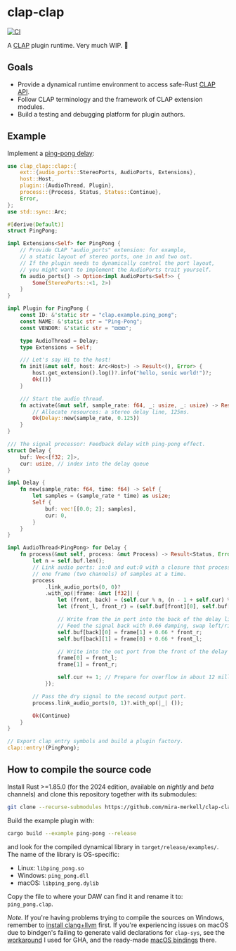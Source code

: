 # clap-clap

[![CI](https://github.com/mira-merkell/clap-clap/actions/workflows/CI.yml/badge.svg)](https://github.com/mira-merkell/clap-clap/actions/workflows/CI.yml)

A [CLAP] plugin runtime. Very much WIP. 🚧

## Goals

* Provide a dynamical runtime environment to access safe-Rust [CLAP API].
* Follow CLAP terminology and the framework of CLAP extension modules.
* Build a testing and debugging platform for plugin authors.

[CLAP]: https://cleveraudio.org

[CLAP API]: https://github.com/free-audio/clap/tree/main/include/clap

## Example

Implement a [ping-pong delay]:

```rust
use clap_clap::clap::{
    ext::{audio_ports::StereoPorts, AudioPorts, Extensions},
    host::Host,
    plugin::{AudioThread, Plugin},
    process::{Process, Status, Status::Continue},
    Error,
};
use std::sync::Arc;

#[derive(Default)]
struct PingPong;

impl Extensions<Self> for PingPong {
    // Provide CLAP "audio_ports" extension: for example,
    // a static layout of stereo ports, one in and two out.
    // If the plugin needs to dynamically control the port layout,
    // you might want to implement the AudioPorts trait yourself.
    fn audio_ports() -> Option<impl AudioPorts<Self>> {
        Some(StereoPorts::<1, 2>)
    }
}

impl Plugin for PingPong {
    const ID: &'static str = "clap.example.ping_pong";
    const NAME: &'static str = "Ping-Pong";
    const VENDOR: &'static str = "⧉⧉⧉";

    type AudioThread = Delay;
    type Extensions = Self;

    /// Let's say Hi to the host!
    fn init(&mut self, host: Arc<Host>) -> Result<(), Error> {
        host.get_extension().log()?.info("hello, sonic world!")?;
        Ok(())
    }

    /// Start the audio thread.
    fn activate(&mut self, sample_rate: f64, _: usize, _: usize) -> Result<Delay, Error> {
        // Allocate resources: a stereo delay line, 125ms.
        Ok(Delay::new(sample_rate, 0.125))
    }
}

/// The signal processor: Feedback delay with ping-pong effect.
struct Delay {
    buf: Vec<[f32; 2]>,
    cur: usize, // index into the delay queue
}

impl Delay {
    fn new(sample_rate: f64, time: f64) -> Self {
        let samples = (sample_rate * time) as usize;
        Self {
            buf: vec![[0.0; 2]; samples],
            cur: 0,
        }
    }
}

impl AudioThread<PingPong> for Delay {
    fn process(&mut self, process: &mut Process) -> Result<Status, Error> {
        let n = self.buf.len();
        // Link audio ports: in:0 and out:0 with a closure that processes
        // one frame (two channels) of samples at a time.
        process
            .link_audio_ports(0, 0)?
            .with_op(|frame: &mut [f32]| {
                let (front, back) = (self.cur % n, (n - 1 + self.cur) % n);
                let (front_l, front_r) = (self.buf[front][0], self.buf[front][1]);

                // Write from the in port into the back of the delay line.
                // Feed the signal back with 0.66 damping, swap left/right channels.
                self.buf[back][0] = frame[1] + 0.66 * front_r;
                self.buf[back][1] = frame[0] + 0.66 * front_l;

                // Write into the out port from the front of the delay line.
                frame[0] = front_l;
                frame[1] = front_r;

                self.cur += 1; // Prepare for overflow in about 12 million years.
            });

        // Pass the dry signal to the second output port.
        process.link_audio_ports(0, 1)?.with_op(|_| ());

        Ok(Continue)
    }
}

// Export clap_entry symbols and build a plugin factory.
clap::entry!(PingPong);
```

[ping-pong delay]: https://en.wikipedia.org/wiki/Delay_(audio_effect)#Ping-pong_delay

## How to compile the source code

Install Rust >=1.85.0 (for the 2024 edition, available on *nightly* and *beta*
channels) and clone this repository together with its submodules:

```bash
git clone --recurse-submodules https://github.com/mira-merkell/clap-clap
```

Build the example plugin with:

```bash
cargo build --example ping-pong --release
```

and look for the compiled dynamical library in `target/release/examples/`. The
name of the library is OS-specific:

* Linux: `libping_pong.so`
* Windows: `ping_pong.dll`
* macOS: `libping_pong.dylib`

Copy the file to where your DAW can find it and rename it to: `ping_pong.clap`.

*Note.* If you're having problems trying to compile the sources on Windows,
remember to [install clang+llvm] first. If you're experiencing issues on macOS
due to bindgen's failing to generate valid declarations for `clap-sys`, see the
[workaround][GHA] I used for GHA, and the
ready-made [macOS bindings][macos-bindings] there.

[install clang+llvm]: https://github.com/llvm/llvm-project/releases

[GHA]: ./.github/workflows/CI-darwin.yml

[macos-bindings]: ./.github/assets/bindings_darwin_clap123.rs
